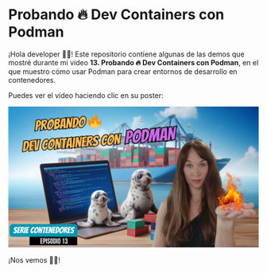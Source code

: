 # Probando 🔥 Dev Containers con Podman

¡Hola developer 👋🏻! Este repositorio contiene algunas de las demos que mostré durante mi vídeo **13. Probando 🔥 Dev Containers con Podman**, en el que muestro cómo usar Podman para crear entornos de desarrollo en contenedores.

Puedes ver el vídeo haciendo clic en su poster:

[![Podman y Dev Containers](imagenes/13.%20Probando%20Dev%20Containers%20con%20Podman.png)](https://img.youtube.com/vi/1)

¡Nos vemos 👋🏻!